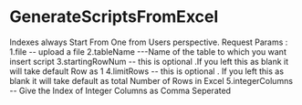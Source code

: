 # GenerateScriptsFromExcel
Indexes always Start From One from Users perspective.
Request Params :
1.file -- upload a file
2.tableName ---Name of the table to which you want insert script
3.startingRowNum -- this is optional  .If you left this as blank it will take default Row as 1
4.limitRows  -- this is optional . If you left this as blank it will take default as total Number of Rows in Excel
5.integerColumns -- Give the Index of Integer Columns as Comma Seperated
